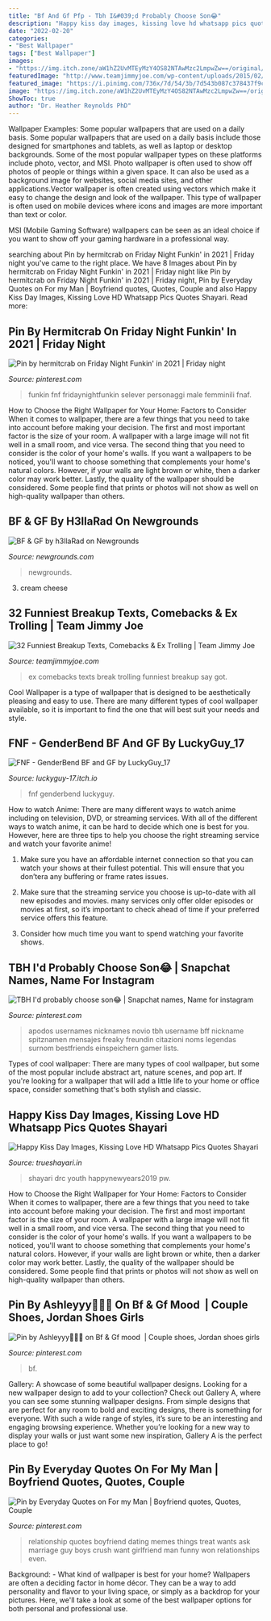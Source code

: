 ```yaml
---
title: "Bf And Gf Pfp - Tbh I&#039;d Probably Choose Son😂"
description: "Happy kiss day images, kissing love hd whatsapp pics quotes shayari"
date: "2022-02-20"
categories:
- "Best Wallpaper"
tags: ["Best Wallpaper"]
images:
- "https://img.itch.zone/aW1hZ2UvMTEyMzY4OS82NTAwMzc2LmpwZw==/original/aWAEXW.jpg"
featuredImage: "http://www.teamjimmyjoe.com/wp-content/uploads/2015/02/funniest-break-up-texts-ex-trolling-15.jpg"
featured_image: "https://i.pinimg.com/736x/7d/54/3b/7d543b087c378437f9c7de1cddc55e87--biblical-marriage-love-and-marriage.jpg"
image: "https://img.itch.zone/aW1hZ2UvMTEyMzY4OS82NTAwMzc2LmpwZw==/original/aWAEXW.jpg"
ShowToc: true
author: "Dr. Heather Reynolds PhD"
---
```



Wallpaper Examples: Some popular wallpapers that are used on a daily basis.
Some popular wallpapers that are used on a daily basis include those designed for smartphones and tablets, as well as laptop or desktop backgrounds. Some of the most popular wallpaper types on these platforms include photo, vector, and MSI. 
Photo wallpaper is often used to show off photos of people or things within a given space. It can also be used as a background image for websites, social media sites, and other applications.Vector wallpaper is often created using vectors which make it easy to change the design and look of the wallpaper. This type of wallpaper is often used on mobile devices where icons and images are more important than text or color. 

MSI (Mobile Gaming Software) wallpapers can be seen as an ideal choice if you want to show off your gaming hardware in a professional way.

	

		
searching about Pin by hermitcrab on Friday Night Funkin&#039; in 2021 | Friday night you've came to the right place. We have 8 Images about Pin by hermitcrab on Friday Night Funkin&#039; in 2021 | Friday night like Pin by hermitcrab on Friday Night Funkin&#039; in 2021 | Friday night, Pin by Everyday Quotes on For my Man | Boyfriend quotes, Quotes, Couple and also Happy Kiss Day Images, Kissing Love HD Whatsapp Pics Quotes Shayari. Read more:
		
    
## Pin By Hermitcrab On Friday Night Funkin&#039; In 2021 | Friday Night

<img loading=lazy src="https://i.pinimg.com/736x/f2/af/ec/f2afecbaa2e4b1988789b2fe47817089.jpg" onerror="this.onerror=null;this.src='https://tse1.mm.bing.net/th?id=OIP.gvrWDz6NlE1uoTpEJ6nFqgHaJx&amp;pid=15.1';" alt="Pin by hermitcrab on Friday Night Funkin&#039; in 2021 | Friday night">

_Source: pinterest.com_

>funkin fnf fridaynightfunkin selever personaggi male femminili fnaf. 

	

How to Choose the Right Wallpaper for Your Home: Factors to Consider
When it comes to wallpaper, there are a few things that you need to take into account before making your decision. The first and most important factor is the size of your room. A wallpaper with a large image will not fit well in a small room, and vice versa. 
The second thing that you need to consider is the color of your home's walls. If you want a wallpapers to be noticed, you'll want to choose something that complements your home's natural colors. However, if your walls are light brown or white, then a darker color may work better. 
Lastly, the quality of the wallpaper should be considered. Some people find that prints or photos will not show as well on high-quality wallpaper than others.

    
## BF &amp; GF By H3llaRad On Newgrounds

<img loading=lazy src="https://art.ngfiles.com/thumbnails/1612000/1612690_full.png?f1611720744" onerror="this.onerror=null;this.src='https://tse3.mm.bing.net/th?id=OIP.mSU_aS4tb6YAnIOSAnix1QAAAA&amp;pid=15.1';" alt="BF &amp; GF by h3llaRad on Newgrounds">

_Source: newgrounds.com_

>newgrounds. 

	

3. cream cheese 

    
## 32 Funniest Breakup Texts, Comebacks &amp; Ex Trolling | Team Jimmy Joe

<img loading=lazy src="http://www.teamjimmyjoe.com/wp-content/uploads/2015/02/funniest-break-up-texts-ex-trolling-15.jpg" onerror="this.onerror=null;this.src='https://tse4.mm.bing.net/th?id=OIP.WBAm1NC2Uy2TcVog7C_faQHaJ8&amp;pid=15.1';" alt="32 Funniest Breakup Texts, Comebacks &amp; Ex Trolling | Team Jimmy Joe">

_Source: teamjimmyjoe.com_

>ex comebacks texts break trolling funniest breakup say got. 

	

Cool Wallpaper is a type of wallpaper that is designed to be aesthetically pleasing and easy to use. There are many different types of cool wallpaper available, so it is important to find the one that will best suit your needs and style.

    
## FNF - GenderBend BF And GF By LuckyGuy_17

<img loading=lazy src="https://img.itch.zone/aW1hZ2UvMTEyMzY4OS82NTAwMzc2LmpwZw==/original/aWAEXW.jpg" onerror="this.onerror=null;this.src='https://tse1.mm.bing.net/th?id=OIP.xYonFwoTV4RD_kFAa_lgXAHaJ_&amp;pid=15.1';" alt="FNF - GenderBend BF and GF by LuckyGuy_17">

_Source: luckyguy-17.itch.io_

>fnf genderbend luckyguy. 

	

How to watch Anime: There are many different ways to watch anime including on television, DVD, or streaming services.
With all of the different ways to watch anime, it can be hard to decide which one is best for you. However, here are three tips to help you choose the right streaming service and watch your favorite anime!
1. Make sure you have an affordable internet connection so that you can watch your shows at their fullest potential. This will ensure that you don’tera any buffering or frame rates issues.

2. Make sure that the streaming service you choose is up-to-date with all new episodes and movies. many services only offer older episodes or movies at first, so it’s important to check ahead of time if your preferred service offers this feature.

3. Consider how much time you want to spend watching your favorite shows.

    
## TBH I&#039;d Probably Choose Son😂 | Snapchat Names, Name For Instagram

<img loading=lazy src="https://i.pinimg.com/736x/a0/4d/54/a04d5477dce9820199c4590d2eff4995.jpg" onerror="this.onerror=null;this.src='https://tse4.mm.bing.net/th?id=OIP.da6Pbvi2Pg3BO3PJIwt-sAHaNK&amp;pid=15.1';" alt="TBH I&#039;d probably choose son😂 | Snapchat names, Name for instagram">

_Source: pinterest.com_

>apodos usernames nicknames novio tbh username bff nickname spitznamen mensajes freaky freundin citazioni noms legendas surnom bestfriends einspeichern gamer lists. 

	

Types of cool wallpaper:
There are many types of cool wallpaper, but some of the most popular include abstract art, nature scenes, and pop art. If you're looking for a wallpaper that will add a little life to your home or office space, consider something that's both stylish and classic.

    
## Happy Kiss Day Images, Kissing Love HD Whatsapp Pics Quotes Shayari

<img loading=lazy src="https://www.trueshayari.in/wp-content/uploads/2018/02/Happy-Kiss-Day-Images.jpg" onerror="this.onerror=null;this.src='https://tse1.mm.bing.net/th?id=OIP.FEgRXnY8xAOos4Kvv3RRGgHaEw&amp;pid=15.1';" alt="Happy Kiss Day Images, Kissing Love HD Whatsapp Pics Quotes Shayari">

_Source: trueshayari.in_

>shayari drc youth happynewyears2019 pw. 

	

How to Choose the Right Wallpaper for Your Home: Factors to Consider
When it comes to wallpaper, there are a few things that you need to take into account before making your decision. The first and most important factor is the size of your room. A wallpaper with a large image will not fit well in a small room, and vice versa. 
The second thing that you need to consider is the color of your home's walls. If you want a wallpapers to be noticed, you'll want to choose something that complements your home's natural colors. However, if your walls are light brown or white, then a darker color may work better. 
Lastly, the quality of the wallpaper should be considered. Some people find that prints or photos will not show as well on high-quality wallpaper than others.

    
## Pin By Ashleyyy🌺🌸🌹 On Bf &amp; Gf Mood ️ | Couple Shoes, Jordan Shoes Girls

<img loading=lazy src="https://i.pinimg.com/736x/49/d0/dd/49d0ddad598b1924bab195055b2e0890.jpg" onerror="this.onerror=null;this.src='https://tse3.mm.bing.net/th?id=OIP.7batFRTR9ctstgq2akeaygHaNK&amp;pid=15.1';" alt="Pin by Ashleyyy🌺🌸🌹 on Bf &amp; Gf mood ️ | Couple shoes, Jordan shoes girls">

_Source: pinterest.com_

>bf. 

	

Gallery: A showcase of some beautiful wallpaper designs.
Looking for a new wallpaper design to add to your collection? Check out Gallery A, where you can see some stunning wallpaper designs. From simple designs that are perfect for any room to bold and exciting designs, there is something for everyone. With such a wide range of styles, it’s sure to be an interesting and engaging browsing experience. Whether you’re looking for a new way to display your walls or just want some new inspiration, Gallery A is the perfect place to go!





	
	
    
## Pin By Everyday Quotes On For My Man | Boyfriend Quotes, Quotes, Couple

<img loading=lazy src="https://i.pinimg.com/736x/7d/54/3b/7d543b087c378437f9c7de1cddc55e87--biblical-marriage-love-and-marriage.jpg" onerror="this.onerror=null;this.src='https://tse4.mm.bing.net/th?id=OIP.-c0oZfOfF-GA_PpKQMZ1lgHaIE&amp;pid=15.1';" alt="Pin by Everyday Quotes on For my Man | Boyfriend quotes, Quotes, Couple">

_Source: pinterest.com_

>relationship quotes boyfriend dating memes things treat wants ask marriage guy boys crush want girlfriend man funny won relationships even. 

	

Background: - What kind of wallpaper is best for your home?
Wallpapers are often a deciding factor in home décor. They can be a way to add personality and flavor to your living space, or simply as a backdrop for your pictures. Here, we'll take a look at some of the best wallpaper options for both personal and professional use.


